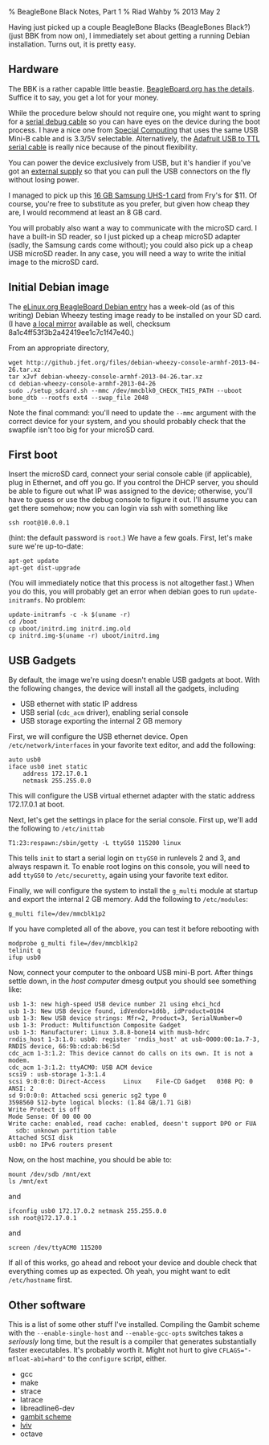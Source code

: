 % BeagleBone Black Notes, Part 1
% Riad Wahby
% 2013 May 2

Having just picked up a couple BeagleBone Blacks (BeagleBones Black?)
(just BBK from now on), I immediately set about getting a running Debian
installation. Turns out, it is pretty easy.

Hardware
--

The BBK is a rather capable little beastie. <a href="http://beagleboard.org/Products/BeagleBone%20Black">BeagleBoard.org has the details</a>. Suffice it to say, you get a lot for your money.

While the procedure below should not require one, you might want to spring for a <a href="http://circuitco.com/support/index.php?title=BeagleBone_Black_Accessories#Serial_Debug_Cables">serial debug cable</a> so you can have eyes on the device during the boot process. I have a nice one from <a href="https://specialcomp.com/beaglebone/#20411">Special Computing</a> that uses the same USB Mini-B cable and is 3.3/5V selectable. Alternatively, the <a href="http://www.adafruit.com/products/954">Adafruit USB to TTL serial cable</a> is really nice because of the pinout flexibility.

You can power the device exclusively from USB, but it's handier if you've got an <a href="http://circuitco.com/support/index.php?title=BeagleBone_Black_Accessories#5VDC_Power_Supplies">external supply</a> so that you can pull the USB connectors on the fly without losing power.

I managed to pick up this <a href="http://www.frys.com/product/7593456">16 GB Samsung UHS-1 card</a> from Fry's for $11. Of course, you're free to substitute as you prefer, but given how cheap they are, I would recommend at least an 8 GB card.

You will probably also want a way to communicate with the microSD card. I have a built-in SD reader, so I just picked up a cheap microSD adapter (sadly, the Samsung cards come without); you could also pick up a cheap USB microSD reader. In any case, you will need a way to write the initial image to the microSD card.

Initial Debian image
--

The <a href="http://elinux.org/BeagleBoardDebian">eLinux.org BeagleBoard Debian entry</a> has a week-old (as of this writing) Debian Wheezy testing image ready to be installed on your SD card. (I have <a href="files/debian-wheezy-console-armhf-2013-04-26.tar.xz">a local mirror</a> available as well, checksum 8a1c4ff53f3b2a42419ee1c7c1f47e40.)

From an appropriate directory,
    
    wget http://github.jfet.org/files/debian-wheezy-console-armhf-2013-04-26.tar.xz
    tar xJvf debian-wheezy-console-armhf-2013-04-26.tar.xz
    cd debian-wheezy-console-armhf-2013-04-26
    sudo ./setup_sdcard.sh --mmc /dev/mmcblk0_CHECK_THIS_PATH --uboot bone_dtb --rootfs ext4 --swap_file 2048

Note the final command: you'll need to update the `--mmc` argument with the correct device for your system, and you should probably check that the swapfile isn't too big for your microSD card.

First boot
--

Insert the microSD card, connect your serial console cable (if applicable), plug in Ethernet, and off you go. If you control the DHCP server, you should be able to figure out what IP was assigned to the device; otherwise, you'll have to guess or use the debug console to figure it out. I'll assume you can get there somehow; now you can login via ssh with something like

    ssh root@10.0.0.1

(hint: the default password is `root`.) We have a few goals. First, let's make sure we're up-to-date:

    apt-get update
    apt-get dist-upgrade

(You will immediately notice that this process is not altogether fast.) When you do this, you will probably get an error when debian goes to run `update-initramfs`. No problem: 

    update-initramfs -c -k $(uname -r)
    cd /boot
    cp uboot/initrd.img initrd.img.old
    cp initrd.img-$(uname -r) uboot/initrd.img

USB Gadgets
--

By default, the image we're using doesn't enable USB gadgets at boot. With the following changes, the device will install all the gadgets, including

* USB ethernet with static IP address
* USB serial (`cdc_acm` driver), enabling serial console
* USB storage exporting the internal 2 GB memory

First, we will configure the USB ethernet device. Open `/etc/network/interfaces` in your favorite text editor, and add the following:

    auto usb0
    iface usb0 inet static
        address 172.17.0.1
        netmask 255.255.0.0

This will configure the USB virtual ethernet adapter with the static address 172.17.0.1 at boot.

Next, let's get the settings in place for the serial console. First up, we'll add the following to `/etc/inittab`

    T1:23:respawn:/sbin/getty -L ttyGS0 115200 linux

This tells `init` to start a serial login on `ttyGS0` in runlevels 2 and 3, and always respawn it. To enable root logins on this console, you will need to add `ttyGS0` to `/etc/securetty`, again using your favorite text editor.

Finally, we will configure the system to install the `g_multi` module at startup and export the internal 2 GB memory. Add the following to `/etc/modules`:

    g_multi file=/dev/mmcblk1p2

If you have completed all of the above, you can test it before rebooting with

    modprobe g_multi file=/dev/mmcblk1p2
    telinit q
    ifup usb0

Now, connect your computer to the onboard USB mini-B port. After things settle down, in the *host computer* dmesg output you should see something like:

    usb 1-3: new high-speed USB device number 21 using ehci_hcd
    usb 1-3: New USB device found, idVendor=1d6b, idProduct=0104
    usb 1-3: New USB device strings: Mfr=2, Product=3, SerialNumber=0
    usb 1-3: Product: Multifunction Composite Gadget
    usb 1-3: Manufacturer: Linux 3.8.8-bone14 with musb-hdrc
    rndis_host 1-3:1.0: usb0: register 'rndis_host' at usb-0000:00:1a.7-3, RNDIS device, 66:9b:cd:ab:b6:5d
    cdc_acm 1-3:1.2: This device cannot do calls on its own. It is not a modem.
    cdc_acm 1-3:1.2: ttyACM0: USB ACM device
    scsi9 : usb-storage 1-3:1.4
    scsi 9:0:0:0: Direct-Access     Linux    File-CD Gadget   0308 PQ: 0 ANSI: 2
    sd 9:0:0:0: Attached scsi generic sg2 type 0
    3598560 512-byte logical blocks: (1.84 GB/1.71 GiB)
    Write Protect is off
    Mode Sense: 0f 00 00 00
    Write cache: enabled, read cache: enabled, doesn't support DPO or FUA
      sdb: unknown partition table
    Attached SCSI disk
    usb0: no IPv6 routers present

Now, on the host machine, you should be able to:

    mount /dev/sdb /mnt/ext
    ls /mnt/ext

and

    ifconfig usb0 172.17.0.2 netmask 255.255.0.0
    ssh root@172.17.0.1

and

    screen /dev/ttyACM0 115200

If all of this works, go ahead and reboot your device and double check that everything comes up as expected. Oh yeah, you might want to edit `/etc/hostname` first.

Other software
--

This is a list of some other stuff I've installed. Compiling the Gambit scheme with the `--enable-single-host` and `--enable-gcc-opts` switches takes a *seriously* long time, but the result is a compiler that generates substantially faster executables. It's probably worth it. Might not hurt to give `CFLAGS="-mfloat-abi=hard"` to the `configure` script, either.

* gcc
* make
* strace
* latrace
* libreadline6-dev
* <a href="http://gambitscheme.org/">gambit scheme</a>
* <a href="http://github.com/kwantam/lviv/">lviv</a>
* octave

